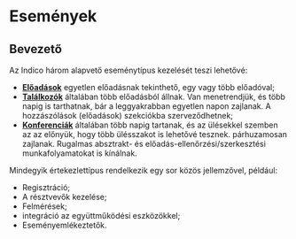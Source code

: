 # Események

## Bevezető

Az Indico három alapvető eseménytípus kezelését teszi lehetővé:

* [**Előadások**](lectures/about.md) egyetlen előadásnak tekinthető, egy vagy több előadóval;
* [**Találkozók**](meetings/about.md) általában több előadásból állnak. Van menetrendjük, és több napig is tarthatnak, bár a
leggyakrabban egyetlen napon zajlanak. A hozzászólások (előadások) szekciókba szerveződhetnek;
* [**Konferenciák**](conferences/about.md) általában több napig tartanak, és az ülésekkel szemben az az előnyük, hogy több ülésszakot is lehetővé tesznek.
párhuzamosan zajlanak. Rugalmas absztrakt- és előadás-ellenőrzési/szerkesztési munkafolyamatokat is kínálnak.

Mindegyik értekezlettípus rendelkezik egy sor közös jellemzővel, például:

* Regisztráció;
* A résztvevők kezelése;
* Felmérések;
* integráció az együttműködési eszközökkel;
* Eseményemlékeztetők.
